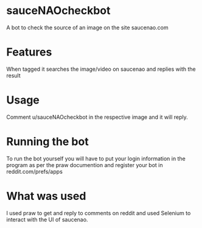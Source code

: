 # sauceNAOcheckbot
A bot to check the source of an image on the site saucenao.com

# Features
When tagged it searches the image/video on saucenao and replies with the result

# Usage
Comment u/sauceNAOcheckbot in the respective image and it will reply.

# Running the bot
To run the bot yourself you will have to put your login information in the program as per the praw documention and register your bot in reddit.com/prefs/apps

# What was used
I used praw to get and reply to comments on reddit and used Selenium to interact with the UI of saucenao.
